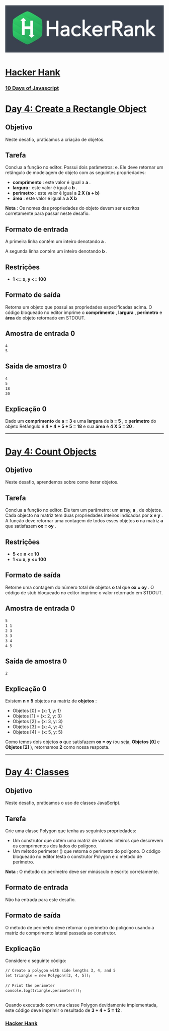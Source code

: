 # ![hancker_hank.png](https://github.com/kakanew/Hacker_Hank/blob/master/hackerrank.jpg?raw=true)

# [Hacker Hank](https://github.com/kakanew/Hacker_Hank)

### [10 Days of Javascript](https://github.com/kakanew/Hacker_Hank/tree/master/10_Days_of_Javascript)

# [Day 4: Create a Rectangle Object](https://github.com/kakanew/Hacker_Hank/blob/master/10_Days_of_Javascript/Day_4/Day_4_Create_a_Rectangle_Object.js)

## Objetivo

Neste desafio, praticamos a criação de objetos.

## Tarefa

Conclua a função no editor. Possui dois parâmetros: e. Ele deve retornar um retângulo de modelagem de objeto com as seguintes propriedades:

- **comprimento** : este valor é igual a **a** .
- **largura** : este valor é igual a **b** .
- **perímetro** : este valor é igual a **2 X (a + b)**
- **área** : este valor é igual a **a X b**

**Nota** : Os nomes das propriedades do objeto devem ser escritos corretamente para passar neste desafio.

## Formato de entrada

A primeira linha contém um inteiro denotando **a** .

A segunda linha contém um inteiro denotando **b** .

## Restrições

- **1 <= x, y <= 100**

## Formato de saída

Retorna um objeto que possui as propriedades especificadas acima. O código bloqueado no editor imprime o **comprimento** , **largura** , **perímetro** e **área** do objeto retornado em STDOUT.

## Amostra de entrada 0

```
4 
5
```

## Saída de amostra 0

```
4 
5 
18 
20
```

## Explicação 0

Dado um **comprimento** de **a = 3** e uma **largura** de **b = 5** , o **perímetro** do objeto Retângulo é **4 + 4 + 5 + 5 = 18** e sua **área** é **4 X 5 = 20** .

------

# [Day 4: Count Objects](https://github.com/kakanew/Hacker_Hank/blob/master/10_Days_of_Javascript/Day_4/Day_4_Count_Objects.js)

## Objetivo

Neste desafio, aprendemos sobre como iterar objetos.

## Tarefa

Conclua a função no editor. Ele tem um parâmetro: um array, **a** , de objetos. Cada objecto na matriz tem duas propriedades inteiros indicados por **x** e **y** . A função deve retornar uma contagem de todos esses objetos **o** na matriz **a** que satisfazem **ox = oy** .

## Restrições

- **5 <= n <= 10**
- **1 <= x, y <= 100**

## Formato de saída

Retorne uma contagem do número total de objetos **o** tal que **ox = oy** . O código de stub bloqueado no editor imprime o valor retornado em STDOUT.

## Amostra de entrada 0

```
5 
1 1 
2 3 
3 3 
3 4 
4 5
```

## Saída de amostra 0

```
2
```

## Explicação 0

Existem **n = 5** objetos na matriz de **objetos** :

- Objetos [0] = {x: 1, y: 1}
- Objetos [1] = {x: 2, y: 3}
- Objetos [2] = {x: 3, y: 3}
- Objetos [3] = {x: 4, y: 4}
- Objetos [4] = {x: 5, y: 5}

Como temos dois objetos **o** que satisfazem **ox = oy** (ou seja, **Objetos [0]** e **Objetos [2]** ), retornamos **2** como nossa resposta.

------

# [Day 4: Classes](https://github.com/kakanew/Hacker_Hank/blob/master/10_Days_of_Javascript/Day_4/Day_4_Classes.js)

## Objetivo

Neste desafio, praticamos o uso de classes JavaScript.

## Tarefa

Crie uma classe Polygon que tenha as seguintes propriedades:

- Um construtor que obtém uma matriz de valores inteiros que descrevem os comprimentos dos lados do polígono.
- Um método perimeter () que retorna o perímetro do polígono.
  O código bloqueado no editor testa o construtor Polygon e o método de perímetro.

**Nota** : O método do perímetro deve ser minúsculo e escrito corretamente.

## Formato de entrada

Não há entrada para este desafio.

## Formato de saída

O método de perímetro deve retornar o perímetro do polígono usando a matriz de comprimento lateral passada ao construtor.

## Explicação

Considere o seguinte código:

```
// Create a polygon with side lengths 3, 4, and 5
let triangle = new Polygon([3, 4, 5]);
  
// Print the perimeter
console.log(triangle.perimeter());
  
```

Quando executado com uma classe Polygon devidamente implementada, este código deve imprimir o resultado de **3 + 4 + 5 = 12** .

### [Hacker Hank](https://github.com/kakanew/Hacker_Hank)